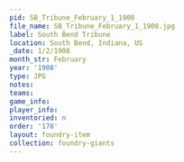 ```yaml
---
pid: SB_Tribune_February_1_1908
file_name: SB_Tribune_February_1_1908.jpg
label: South Bend Tribune
location: South Bend, Indiana, US
_date: 1/2/1908
month_str: February
year: '1908'
type: JPG
notes: 
teams: 
game_info: 
player_info: 
inventoried: n
order: '178'
layout: foundry-item
collection: foundry-giants
---
```

